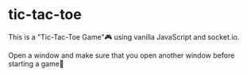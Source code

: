 # tic-tac-toe

This is a "Tic-Tac-Toe Game"🎮 using vanilla JavaScript and socket.io.

Open a window and make sure that you open another window before starting a game👀
